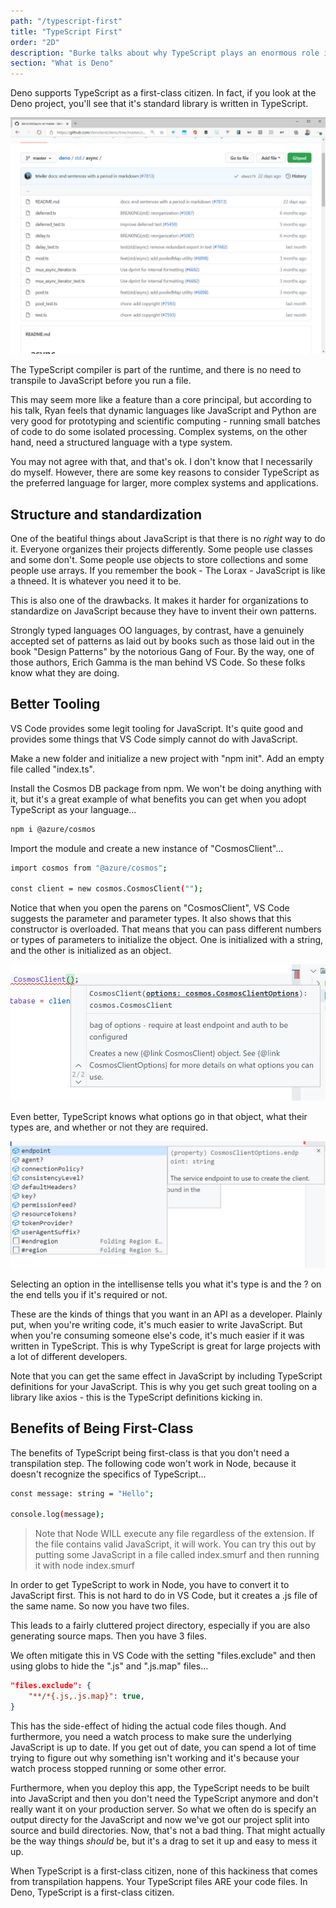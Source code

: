```yaml
---
path: "/typescript-first"
title: "TypeScript First"
order: "2D"
description: "Burke talks about why TypeScript plays an enormous role in how Deno thinks about how applications should be built."
section: "What is Deno"
---
```


Deno supports TypeScript as a first-class citizen. In fact, if you look at the Deno project, you'll see that it's standard library is written in TypeScript.

![](images/stdlib-typescript.jpg)

The TypeScript compiler is part of the runtime, and there is no need to transpile to JavaScript before you run a file.

This may seem more like a feature than a core principal, but according to his talk, Ryan feels that dynamic languages like JavaScript and Python are very good for prototyping and scientific computing - running small batches of code to do some isolated processing. Complex systems, on the other hand, need a structured language with a type system.

You may not agree with that, and that's ok. I don't know that I necessarily do myself. However, there are some key reasons to consider TypeScript as the preferred language for larger, more complex systems and applications.

## Structure and standardization

One of the beatiful things about JavaScript is that there is no _right_ way to do it. Everyone organizes their projects differently. Some people use classes and some don't. Some people use objects to store collections and some people use arrays. If you remember the book - The Lorax - JavaScript is like a thneed. It is whatever you need it to be.

This is also one of the drawbacks. It makes it harder for organizations to standardize on JavaScript because they have to invent their own patterns.

Strongly typed languages OO languages, by contrast, have a genuinely accepted set of patterns as laid out by books such as those laid out in the book "Design Patterns" by the notorious Gang of Four. By the way, one of those authors, Erich Gamma is the man behind VS Code. So these folks know what they are doing.

## Better Tooling

VS Code provides some legit tooling for JavaScript. It's quite good and provides some things that VS Code simply cannot do with JavaScript.

Make a new folder and initialize a new project with "npm init". Add an empty file called "index.ts".

Install the Cosmos DB package from npm. We won't be doing anything with it, but it's a great example of what benefits you can get when you adopt TypeScript as your language...

```bash
npm i @azure/cosmos
```

Import the module and create a new instance of "CosmosClient"...

```bash
import cosmos from "@azure/cosmos";

const client = new cosmos.CosmosClient("");
```

Notice that when you open the parens on "CosmosClient", VS Code suggests the parameter and parameter types. It also shows that this constructor is overloaded. That means that you can pass different numbers or types of parameters to initialize the object. One is initialized with a string, and the other is initialized as an object.

![](images/cosmos-options.jpg)

Even better, TypeScript knows what options go in that object, what their types are, and whether or not they are required.

![](images/options-options.jpg)

Selecting an option in the intellisense tells you what it's type is and the ? on the end tells you if it's required or not.

These are the kinds of things that you want in an API as a developer. Plainly put, when you're writing code, it's much easier to write JavaScript. But when you're consuming someone else's code, it's much easier if it was written in TypeScript. This is why TypeScript is great for large projects with a lot of different developers.

Note that you can get the same effect in JavaScript by including TypeScript definitions for your JavaScript. This is why you get such great tooling on a library like axios - this is the TypeScript definitions kicking in.

## Benefits of Being First-Class

The benefits of TypeScript being first-class is that you don't need a transpilation step. The following code won't work in Node, because it doesn't recognize the specifics of TypeScript...

```bash
const message: string = "Hello";

console.log(message);
```

> Note that Node WILL execute any file regardless of the extension. If the file contains valid JavaScript, it will work. You can try this out by putting some JavaScript in a file called index.smurf and then running it with node index.smurf

In order to get TypeScript to work in Node, you have to convert it to JavaScript first. This is not hard to do in VS Code, but it creates a .js file of the same name. So now you have two files.

This leads to a fairly cluttered project directory, especially if you are also generating source maps. Then you have 3 files.

We often mitigate this in VS Code with the setting "files.exclude" and then using globs to hide the ".js" and ".js.map" files...

```json
"files.exclude": {
    "**/*{.js,.js.map}": true,
}
```

This has the side-effect of hiding the actual code files though. And furthermore, you need a watch process to make sure the underlying JavaScript is up to date. If you get out of date, you can spend a lot of time trying to figure out why something isn't working and it's because your watch process stopped running or some other error.

Furthermore, when you deploy this app, the TypeScript needs to be built into JavaScript and then you don't need the TypeScript anymore and don't really want it on your production server. So what we often do is specify an output directy for the JavaScript and now we've got our project split into source and build directories. Now, that's not a bad thing. That might actually be the way things _should_ be, but it's a drag to set it up and easy to mess it up.

When TypeScript is a first-class citizen, none of this hackiness that comes from transpilation happens. Your TypeScript files ARE your code files. In Deno, TypeScript is a first-class citizen.
